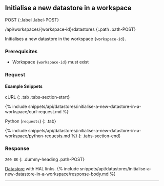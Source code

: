## Initialise a new datastore in a workspace

POST
{:.label .label-POST}

/api/workspaces/{workspace-id}/datastores
{:.path .path-POST}

Initialises a new datastore in the workspace `{workspace-id}`.

### Prerequisites
- Workspace `{workspace-id}` must exist

### Request
#### Example Snippets
cURL
{: .tab .tabs-section-start}

{% include snippets/api/datastores/initialise-a-new-datastore-in-a-workspace/curl-request.md %}

Python (`requests`)
{: .tab}

{% include snippets/api/datastores/initialise-a-new-datastore-in-a-workspace/python-requests.md %}
{: .tabs-section-end}

### Response
`200 OK`
{: .dummy-heading .path-POST}

[Datastore](#datastore) with HAL links.
{% include snippets/api/datastores/initialise-a-new-datastore-in-a-workspace/response-body.md %}

---
